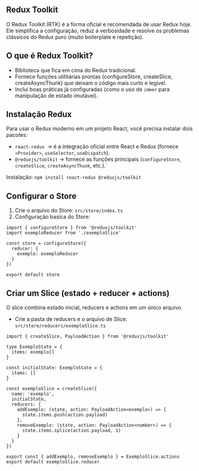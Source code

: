 ## Redux Toolkit
O Redux Toolkit (RTK) é a forma oficial e recomendada de usar Redux hoje. Ele simplifica a configuração, reduz a verbosidade e resolve os problemas clássicos do Redux puro (muito boilerplate e repetição).

## O que é Redux Toolkit?
- Biblioteca que fica em cima do Redux tradicional.
- Fornece funções utilitárias prontas (configureStore, createSlice, createAsyncThunk) que deixam o código mais curto e legível.
- Inclui boas práticas já configuradas (como o uso de ``immer`` para manipulação de estado imutável).

## Instalação Redux
Para usar o Redux moderno em um projeto React, você precisa instalar dois pacotes:
- ``react-redux ``→ é a integração oficial entre React e Redux (fornece ``<Provider>``, ``useSelector``, ``useDispatch``).
- ``@reduxjs/toolkit`` → fornece as funções principais (``configureStore``, ``createSlice``, ``createAsyncThunk``, etc.).`

Instalação: ``npm install react-redux @reduxjs/toolkit``

## Configurar o Store
1. Crie o arquivo do Store: ``src/store/index.ts``
2. Configuração basica do Store:
```
import { configureStore } from '@reduxjs/toolkit'
import exemploReducer from './exemploSlice'

const store = configureStore({
  reducer: {
    exemplo: exemploReducer
  }
})

export default store
```

## Criar um Slice (estado + reducer + actions)
O slice combina estado inicial, reducers e actions em um único arquivo.
- Crie a pasta de reducers e o arquivo de Slice: ``src/store/reducers/exemploSlice.ts``

```
import { createSlice, PayloadAction } from '@reduxjs/toolkit'

type ExemploState = {
  items: exemplo[]
}

const initialState: ExemploState = {
  items: []
}

const exemploSlice = createSlice({
  name: 'exemplo',
  initialState,
  reducers: {
    addExemplo: (state, action: PayloadAction<exemplo>) => {
      state.items.push(action.payload)
    },
    removeExemplo: (state, action: PayloadAction<number>) => {
      state.items.splice(action.payload, 1)
    }
  }
})

export const { addExemplo, removeExemplo } = ExemploSlice.actions
export default exemploSlice.reducer
```